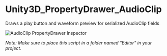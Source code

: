 # Unity3D_PropertyDrawer_AudioClip
Draws a play button and waveform preview for serialized AudioClip fields

![AudioClip PropertyDrawer Inspector](https://i.imgur.com/9kHBo6c.png "AudioClip PropertyDrawer Inspector")

_Note: Make sure to place this script in a folder named "Editor" in your project._
